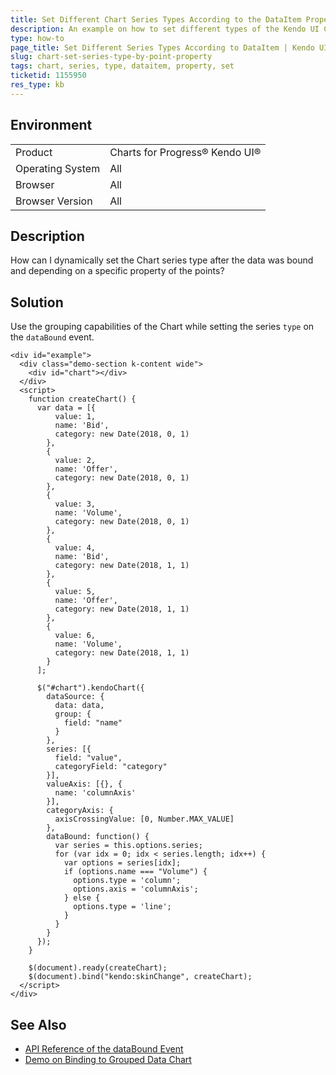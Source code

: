 ```yaml
---
title: Set Different Chart Series Types According to the DataItem Property
description: An example on how to set different types of the Kendo UI Chart series for different points according to the DataItem property.
type: how-to
page_title: Set Different Series Types According to DataItem | Kendo UI Chart for jQuery
slug: chart-set-series-type-by-point-property
tags: chart, series, type, dataitem, property, set
ticketid: 1155950
res_type: kb
---
```


## Environment

<table>
 <tr>
  <td>Product</td>
  <td>Charts for Progress® Kendo UI®</td>
 </tr>
 <tr>
  <td>Operating System</td>
  <td>All</td>
 </tr>
 <tr>
  <td>Browser</td>
  <td>All</td>
 </tr>
 <tr>
  <td>Browser Version</td>
  <td>All</td>
 </tr>
</table>

## Description

How can I dynamically set the Chart series type after the data was bound and depending on a specific property of the points?

## Solution

Use the grouping capabilities of the Chart while setting the series `type` on the `dataBound` event.

```dojo
<div id="example">
  <div class="demo-section k-content wide">
    <div id="chart"></div>
  </div>
  <script>
    function createChart() {
      var data = [{
          value: 1,
          name: 'Bid',
          category: new Date(2018, 0, 1)
        },
        {
          value: 2,
          name: 'Offer',
          category: new Date(2018, 0, 1)
        },
        {
          value: 3,
          name: 'Volume',
          category: new Date(2018, 0, 1)
        },
        {
          value: 4,
          name: 'Bid',
          category: new Date(2018, 1, 1)
        },
        {
          value: 5,
          name: 'Offer',
          category: new Date(2018, 1, 1)
        },
        {
          value: 6,
          name: 'Volume',
          category: new Date(2018, 1, 1)
        }
      ];

      $("#chart").kendoChart({
        dataSource: {
          data: data,
          group: {
            field: "name"
          }
        },
        series: [{
          field: "value",
          categoryField: "category"
        }],
        valueAxis: [{}, {
          name: 'columnAxis'
        }],
        categoryAxis: {
          axisCrossingValue: [0, Number.MAX_VALUE]
        },
        dataBound: function() {
          var series = this.options.series;
          for (var idx = 0; idx < series.length; idx++) {
            var options = series[idx];
            if (options.name === "Volume") {
              options.type = 'column';
              options.axis = 'columnAxis';
            } else {
              options.type = 'line';
            }
          }
        }
      });
    }

    $(document).ready(createChart);
    $(document).bind("kendo:skinChange", createChart);
  </script>
</div>
```

## See Also

* [API Reference of the dataBound Event](https://docs.telerik.com/kendo-ui/api/javascript/dataviz/ui/chart/events/databound)
* [Demo on Binding to Grouped Data Chart](https://demos.telerik.com/kendo-ui/line-charts/grouped-data)

